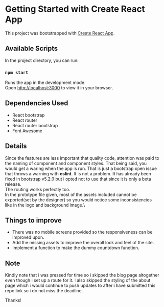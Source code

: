 # Getting Started with Create React App

This project was bootstrapped with [Create React App](https://github.com/facebook/create-react-app).

## Available Scripts

In the project directory, you can run:

### `npm start`

Runs the app in the development mode.\
Open [http://localhost:3000](http://localhost:3000) to view it in your browser.

## Dependencies Used

- React bootstrap
- React router
- React router bootstrap
- Font Awesome

## Details

Since the features are less important that quailty code, attention was paid to the naming of component and component styles. That being said, you would get a waring when the app is run. That is just a bootstrap open issue that throws a warning with **eslint**. It is not a problem. It has already been fixed in bootstrap v5.2.0 but i opted not to use that since it is only a beta release.\
The routing works perfectly too.\
In the prototype file given, most of the assets included cannot be exported(set by the designer) so you would notice some inconsistencies like in the logo and background image.\

## Things to improve

- There was no mobile screens provided so the responsiveness can be improved upon.
- Add the missing assets to improve the overall look and feel of the site.
- Implement a function to make the dummy countdown function.

## Note

Kindly note that i was pressed for time so i skipped the blog page altogether even though i set up a route for it. I also skipped the styling of the about page which i would continue to push updates to after i have submitted this repo link so i do not miss the deadline.

Thanks!






